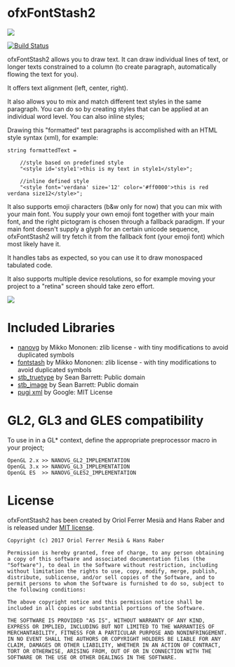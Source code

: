 # ofxFontStash2

![](https://farm5.staticflickr.com/4186/34677341675_def1bee422_z_d.jpg)

[![Build Status](https://travis-ci.org/armadillu/ofxFontStash2.svg?branch=master)](https://travis-ci.org/armadillu/ofxFontStash2)

ofxFontStash2 allows you to draw text. It can draw individual lines of text, or longer texts constrained to a column (to create paragraph, automatically flowing the text for you). 

It offers text alignment (left, center, right).

It also allows you to mix and match different text styles in the same paragraph. You can do so by creating styles that can be applied at an individual word level. You can also inline styles;

Drawing this "formatted" text paragraphs is accomplished with an HTML style syntax (xml), for example:


```
string formattedText = 
	
	//style based on predefined style
	"<style id='style1'>this is my text in style1</style>";
	
	//inline defined style
	"<style font='verdana' size='12' color='#ff0000'>this is red verdana size12</style>";

```

It also supports emoji characters (b&w only for now) that you can mix with your main font. You supply your own emoji font together with your main font, and the right pictogram is chosen through a fallback paradigm. If your main font doesn't supply a glyph for an certain unicode sequence, ofxFontStash2 will try fetch it from the fallback font (your emoji font) which most likely have it.

It handles tabs as expected, so you can use it to draw monospaced tabulated code.

It also supports multiple device resolutions, so for example moving your project to a "retina" screen should take zero effort.


![](https://farm1.staticflickr.com/493/19806237826_788c341f9c_z_d.jpg)


# Included Libraries

- [nanovg](https://github.com/memononen/nanovg) by Mikko Mononen: zlib license - with tiny modifications to avoid duplicated symbols
- [fontstash](https://github.com/memononen/nanovg) by Mikko Mononen: zlib license - with tiny modifications to avoid duplicated symbols
- [stb_truetype](https://github.com/nothings/stb) by Sean Barrett: Public domain
- [stb_image](https://github.com/nothings/stb) by Sean Barrett: Public domain
- [pugi xml](https://github.com/zeux/pugixml) by Google: MIT License

# GL2, GL3 and GLES compatibility

To use in in a GL* context, define the appropriate preprocessor macro in your project;

```
OpenGL 2.x >> NANOVG_GL2_IMPLEMENTATION
OpenGL 3.x >> NANOVG_GL3_IMPLEMENTATION
OpenGL ES  >> NANOVG_GLES2_IMPLEMENTATION
```


# License

ofxFontStash2 has been created by Oriol Ferrer Mesià and Hans Raber and is released under [MIT license](http://www.opensource.org/licenses/mit-license.php).

	Copyright (c) 2017 Oriol Ferrer Mesià & Hans Raber
	
	Permission is hereby granted, free of charge, to any person obtaining a copy of this software and associated documentation files (the "Software"), to deal in the Software without restriction, including without limitation the rights to use, copy, modify, merge, publish, distribute, sublicense, and/or sell copies of the Software, and to permit persons to whom the Software is furnished to do so, subject to the following conditions:
	
	The above copyright notice and this permission notice shall be included in all copies or substantial portions of the Software.
	
	THE SOFTWARE IS PROVIDED "AS IS", WITHOUT WARRANTY OF ANY KIND, EXPRESS OR IMPLIED, INCLUDING BUT NOT LIMITED TO THE WARRANTIES OF MERCHANTABILITY, FITNESS FOR A PARTICULAR PURPOSE AND NONINFRINGEMENT. IN NO EVENT SHALL THE AUTHORS OR COPYRIGHT HOLDERS BE LIABLE FOR ANY CLAIM, DAMAGES OR OTHER LIABILITY, WHETHER IN AN ACTION OF CONTRACT, TORT OR OTHERWISE, ARISING FROM, OUT OF OR IN CONNECTION WITH THE SOFTWARE OR THE USE OR OTHER DEALINGS IN THE SOFTWARE.
